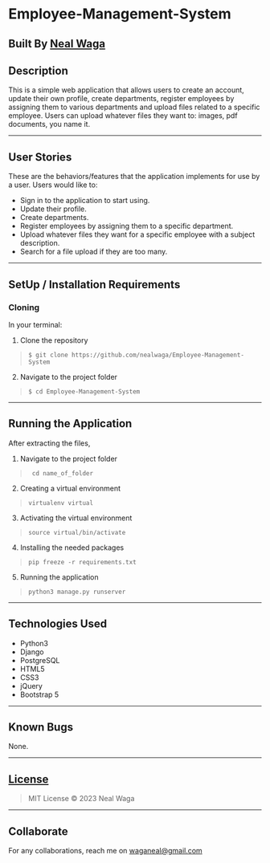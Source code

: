 # Employee-Management-System

## Built By [Neal Waga](https://github.com/nealwaga/)

## Description
This is a simple web application that allows users to create an account, update their own profile, create departments, register employees by assigning them to various departments and upload files related to a specific employee. Users can upload whatever files they want to: images, pdf documents, you name it.

***

## User Stories
These are the behaviors/features that the application implements for use by a user.
Users would like to:
* Sign in to the application to start using.
* Update their profile.
* Create departments.
* Register employees by assigning them to a specific department.
* Upload whatever files they want for a specific employee with a subject description.
* Search for a file upload if they are too many.
***

## SetUp / Installation Requirements
### Cloning
In your terminal:
1. Clone the repository
>``$ git clone https://github.com/nealwaga/Employee-Management-System``
2. Navigate to the project folder
>``$ cd Employee-Management-System``
---
## Running the Application
After extracting the files, 
1. Navigate to the project folder
>`` cd name_of_folder`` 
2. Creating a virtual environment
>``virtualenv virtual``
3. Activating the virtual environment
>``source virtual/bin/activate``
4. Installing the needed packages
>``pip freeze -r requirements.txt``
5. Running the application
>``python3 manage.py runserver``
***

## Technologies Used
* Python3
* Django
* PostgreSQL
* HTML5  
* CSS3
* jQuery
* Bootstrap 5
***

## Known Bugs
None.
***

## [License](https://github.com/nealwaga/Employee-Management-System/blob/master/LICENSE)
> MIT License &copy; 2023 Neal Waga
***

## Collaborate
For any collaborations, reach me on waganeal@gmail.com